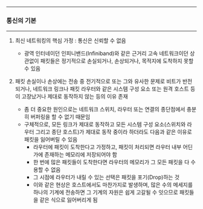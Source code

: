 -----
### 통신의 기본
-----
1. 최신 네트워킹의 핵심 가정 : 통신은 신뢰할 수 없음
   - 광역 인터네이던 인피니밴드(Infiniband)와 같은 근거리 고속 네트워크이던 상관없이 패킷들은 정기적으로 손실되거나, 손상되거나, 목적지에 도착하지 못할 수 있음

2. 패킷 손실이나 손상에는 전송 중 전기적으로 또는 그와 유사한 문제로 비트가 반전되거나, 네트워크 링크나 패킷 라우터와 같은 시스템 구성 요소 또는 원격 호스트 등이 고장났거나 제대로 동작하지 않는 등의 이유 존재
   - 좀 더 중요한 원인으로는 네트워크 스위치, 라우터 또는 연결의 종단점에서 충분히 버퍼링을 할 수 없기 때문임
   - 구체적으로, 모든 링크가 제대로 동작하고 모든 시스템 구성 요소(스위치와 라우터 그리고 종단 호스트)가 제대로 동작 중이라 하더라도 다음과 같은 이유로 패킷을 잃어버릴 수 있음
     + 라우터에 패킷이 도착한다고 가정하고, 패킷이 처리되면 라우터 내부 어딘가에 존재하는 메모리에 저장되어야 함
     + 한 번에 많은 패킷들이 도착한다면 라우터의 메모리가 그 모든 패킷을 다 수용할 수 없음
     + 그 시점에 라우터가 내릴 수 있는 선택은 패킷을 포기(Drop)하는 것
     + 이와 같은 현상은 호스트에서도 마찬가지로 발생하며, 많은 수의 메세지를 하나의 기계에 전송하면 그 기계의 자원은 쉽게 고갈될 수 잇으므로 패킷들을 같은 식으로 잃어버리게 됨
    
  
